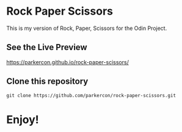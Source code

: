 # Rock Paper Scissors
This is my version of Rock, Paper, Scissors for the Odin Project.

## See the Live Preview
https://parkercon.github.io/rock-paper-scissors/

## Clone this repository
`git clone https://github.com/parkercon/rock-paper-scissors.git`

# Enjoy!
